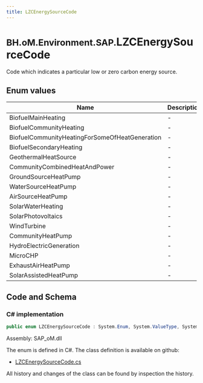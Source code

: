 ```yaml
---
title: LZCEnergySourceCode
---
```


# <small>BH.oM.Environment.SAP.</small>**LZCEnergySourceCode**

Code which indicates a particular low or zero carbon energy source.

## Enum values

| Name            | Description                                                    |
|-----------------|----------------------------------------------------------------|
| BiofuelMainHeating |  -  |
| BiofuelCommunityHeating |  -  |
| BiofuelCommunityHeatingForSomeOfHeatGeneration |  -  |
| BiofuelSecondaryHeating |  -  |
| GeothermalHeatSource |  -  |
| CommunityCombinedHeatAndPower |  -  |
| GroundSourceHeatPump |  -  |
| WaterSourceHeatPump |  -  |
| AirSourceHeatPump |  -  |
| SolarWaterHeating |  -  |
| SolarPhotovoltaics |  -  |
| WindTurbine |  -  |
| CommunityHeatPump |  -  |
| HydroElectricGeneration |  -  |
| MicroCHP |  -  |
| ExhaustAirHeatPump |  -  |
| SolarAssistedHeatPump |  -  |


## Code and Schema

### C# implementation

``` C# title="C#"
public enum LZCEnergySourceCode : System.Enum, System.ValueType, System.IComparable, System.ISpanFormattable, System.IFormattable, System.IConvertible
```

Assembly: SAP_oM.dll

The enum is defined in C#. The class definition is available on github:

- [LZCEnergySourceCode.cs](https://github.com/BHoM/SAP_Toolkit/blob/develop/SAP_oM/Enums\LZCEnergySourceCode.cs)

All history and changes of the class can be found by inspection the history.
